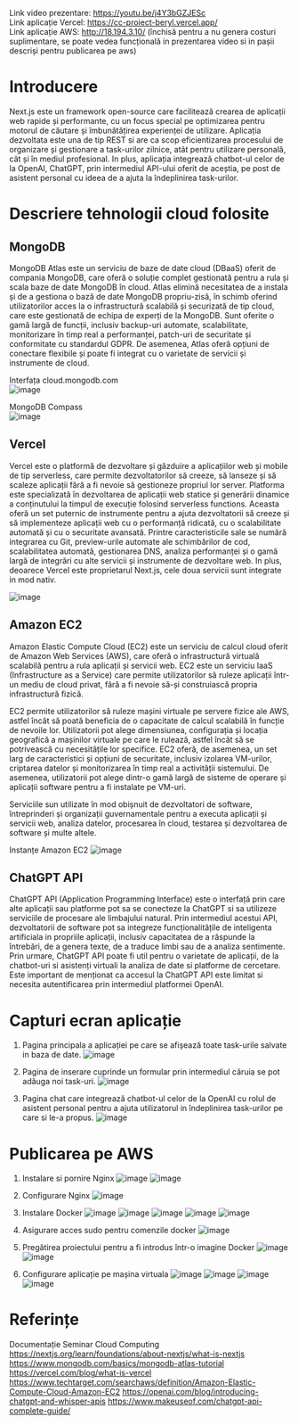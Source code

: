 Link video prezentare: https://youtu.be/j4Y3bGZJESc  
Link aplicație Vercel: https://cc-proiect-beryl.vercel.app/  
Link aplicație AWS: http://18.194.3.10/ (închisă pentru a nu genera costuri suplimentare, se poate vedea funcțională in prezentarea video si in pașii descriși pentru publicarea pe aws)

# Introducere

Next.js este un framework open-source care facilitează crearea de aplicații web rapide și performante, cu un focus special pe optimizarea pentru motorul de căutare și îmbunătățirea experienței de utilizare. Aplicația dezvoltata este una de tip REST si are ca scop eficientizarea procesului de organizare și gestionare a task-urilor zilnice, atât pentru utilizare personală, cât și în mediul profesional. In plus, aplicația integrează chatbot-ul celor de la OpenAI, ChatGPT, prin intermediul API-ului oferit de aceștia, pe post de asistent personal cu ideea de a ajuta la îndeplinirea task-urilor.

# Descriere tehnologii cloud folosite

## MongoDB

MongoDB Atlas este un serviciu de baze de date cloud (DBaaS) oferit de compania MongoDB, care oferă o soluție complet gestionată pentru a rula și scala baze de date MongoDB în cloud. Atlas elimină necesitatea de a instala și de a gestiona o bază de date MongoDB propriu-zisă, în schimb oferind utilizatorilor acces la o infrastructură scalabilă și securizată de tip cloud, care este gestionată de echipa de experți de la MongoDB. Sunt oferite o gamă largă de funcții, inclusiv backup-uri automate, scalabilitate, monitorizare în timp real a performanței, patch-uri de securitate și conformitate cu standardul GDPR. De asemenea, Atlas oferă opțiuni de conectare flexibile și poate fi integrat cu o varietate de servicii și instrumente de cloud.

Interfața cloud.mongodb.com  
![image](https://i.imgur.com/xSNHZmM.png)

MongoDB Compass  
![image](https://i.imgur.com/arOsehk.png)

## Vercel

Vercel este o platformă de dezvoltare și găzduire a aplicațiilor web și mobile de tip serverless, care permite dezvoltatorilor să creeze, să lanseze și să scaleze aplicații fără a fi nevoie să gestioneze propriul lor server. Platforma este specializată în dezvoltarea de aplicații web statice și generării dinamice a conținutului la timpul de execuție folosind serverless functions. Aceasta oferă un set puternic de instrumente pentru a ajuta dezvoltatorii să creeze și să implementeze aplicații web cu o performanță ridicată, cu o scalabilitate automată și cu o securitate avansată. Printre caracteristicile sale se numără integrarea cu Git, preview-urile automate ale schimbărilor de cod, scalabilitatea automată, gestionarea DNS, analiza performanței și o gamă largă de integrări cu alte servicii și instrumente de dezvoltare web. In plus, deoarece Vercel este proprietarul Next.js, cele doua servicii sunt integrate in mod nativ.

![image](https://i.imgur.com/3S5q7Fz.png)

## Amazon EC2

Amazon Elastic Compute Cloud (EC2) este un serviciu de calcul cloud oferit de Amazon Web Services (AWS), care oferă o infrastructură virtuală scalabilă pentru a rula aplicații și servicii web. EC2 este un serviciu IaaS (Infrastructure as a Service) care permite utilizatorilor să ruleze aplicații într-un mediu de cloud privat, fără a fi nevoie să-și construiască propria infrastructură fizică.

EC2 permite utilizatorilor să ruleze mașini virtuale pe servere fizice ale AWS, astfel încât să poată beneficia de o capacitate de calcul scalabilă în funcție de nevoile lor. Utilizatorii pot alege dimensiunea, configurația și locația geografică a mașinilor virtuale pe care le rulează, astfel încât să se potrivească cu necesitățile lor specifice. EC2 oferă, de asemenea, un set larg de caracteristici și opțiuni de securitate, inclusiv izolarea VM-urilor, criptarea datelor și monitorizarea în timp real a activității sistemului. De asemenea, utilizatorii pot alege dintr-o gamă largă de sisteme de operare și aplicații software pentru a fi instalate pe VM-uri.

Serviciile sun utilizate în mod obișnuit de dezvoltatori de software, întreprinderi și organizații guvernamentale pentru a executa aplicații și servicii web, analiza datelor, procesarea în cloud, testarea și dezvoltarea de software și multe altele.

Instanțe Amazon EC2
![image](https://i.imgur.com/VesJxnV.png)

## ChatGPT API

ChatGPT API (Application Programming Interface) este o interfață prin care alte aplicații sau platforme pot sa se conecteze la ChatGPT si sa utilizeze serviciile de procesare ale limbajului natural. Prin intermediul acestui API, dezvoltatorii de software pot sa integreze funcționalitățile de inteligenta artificiala in propriile aplicații, inclusiv capacitatea de a răspunde la întrebări, de a genera texte, de a traduce limbi sau de a analiza sentimente. Prin urmare, ChatGPT API poate fi util pentru o varietate de aplicații, de la chatbot-uri si asistenți virtuali la analiza de date si platforme de cercetare. Este important de menționat ca accesul la ChatGPT API este limitat si necesita autentificarea prin intermediul platformei OpenAI.

# Capturi ecran aplicație

1. Pagina principala a aplicației pe care se afișează toate task-urile salvate in baza de date.
   ![image](https://i.imgur.com/14DIXbZ.png)

2. Pagina de inserare cuprinde un formular prin intermediul căruia se pot adăuga noi task-uri.
   ![image](https://i.imgur.com/Gh1wylI.png)

3. Pagina chat care integrează chatbot-ul celor de la OpenAI cu rolul de asistent personal pentru a ajuta utilizatorul in îndeplinirea task-urilor pe care si le-a propus.
   ![image](https://i.imgur.com/Hl3Xzb5.png)

# Publicarea pe AWS

1. Instalare si pornire Nginx
   ![image](https://i.imgur.com/Zg2hFDO.png)
   ![image](https://i.imgur.com/Ww12gFa.png)

2. Configurare Nginx
   ![image](https://i.imgur.com/CVyiP1J.png)

3. Instalare Docker
   ![image](https://i.imgur.com/LaSQVF0.png)
   ![image](https://i.imgur.com/h8S1bsQ.png)
   ![image](https://i.imgur.com/909DIso.png)
   ![image](https://i.imgur.com/6kU3NSi.png)
   ![image](https://i.imgur.com/t2CmnYl.png)

4. Asigurare acces sudo pentru comenzile docker
   ![image](https://i.imgur.com/5zpsnJv.png)

5. Pregătirea proiectului pentru a fi introdus într-o imagine Docker
   ![image](https://i.imgur.com/mQ1Q42G.png)
   ![image](https://i.imgur.com/M5STIbs.png)

6. Configurare aplicație pe mașina virtuala
   ![image](https://i.imgur.com/ulR0s1e.png)
   ![image](https://i.imgur.com/XO8CPys.png)
   ![image](https://i.imgur.com/scKmjge.png)
   ![image](https://i.imgur.com/UHttwh0.png)

# Referințe

Documentație Seminar Cloud Computing
https://nextjs.org/learn/foundations/about-nextjs/what-is-nextjs
https://www.mongodb.com/basics/mongodb-atlas-tutorial
https://vercel.com/blog/what-is-vercel
https://www.techtarget.com/searchaws/definition/Amazon-Elastic-Compute-Cloud-Amazon-EC2
https://openai.com/blog/introducing-chatgpt-and-whisper-apis
https://www.makeuseof.com/chatgpt-api-complete-guide/
